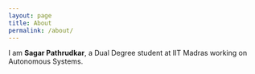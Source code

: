 ```yaml
---
layout: page
title: About
permalink: /about/
---
```


I am **Sagar Pathrudkar**, a Dual Degree student at IIT Madras working on Autonomous Systems. 
